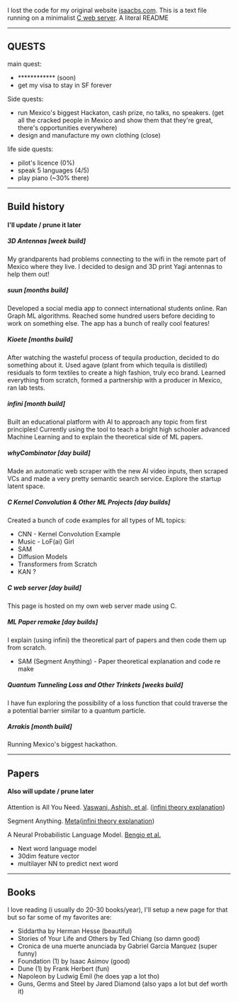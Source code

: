 I lost the code for my original website [isaacbs.com](https://isaacbs.com). This is a text file running on a minimalist [C web server](https://github.com/iDash3/tinywebserver.git). A literal README

-------------

## QUESTS

main quest:
- ************ (soon)
- get my visa to stay in SF forever

Side quests:
- run Mexico's biggest Hackaton, cash prize, no talks, no speakers. (get all the cracked people in Mexico and show them that they're great, there's opportunities everywhere) 
- design and manufacture my own clothing (close)

life side quests:
- pilot's licence (0%)
- speak 5 languages (4/5)
- play piano (~30% there)

- - - - - - - - 
## Build history

#### I'll update / prune it later

##### 3D Antennas [week build]

My grandparents had problems connecting to the wifi in the remote part of Mexico where they live. I decided to design and 3D print Yagi antennas to help them out!

##### suun [months build]

Developed a social media app to connect international students online. Ran Graph ML algorithms. Reached some hundred users before deciding to work on something else. The app has a bunch of really cool features!

##### Kioete [months build]

After watching the wasteful process of tequila production, decided to do something about it. Used agave (plant from which tequila is distilled) residuals to form textiles to create a high fashion, truly eco brand. Learned everything from scratch, formed a partnership with a producer in Mexico, ran lab tests.

##### infini [month build]

Built an educational platform with AI to approach any topic from first principles! Currently using the tool to teach a bright high schooler advanced Machine Learning and to explain the theoretical side of ML papers.

##### whyCombinator [day build]

Made an automatic web scraper with the new AI video inputs, then scraped VCs and made a very pretty semantic search service. Explore the startup latent space.

##### C Kernel Convolution & Other ML Projects [day builds]

Created a bunch of code examples for all types of ML topics:
- CNN - Kernel Convolution Example
- Music - LoF(ai) Girl
- SAM
- Diffusion Models
- Transformers from Scratch
- KAN ?

##### C web server [day build]
This page is hosted on my own web server made using C.

##### ML Paper remake [day builds]

I explain (using infini) the theoretical part of papers and then code them up from scratch.
- SAM (Segment Anything) - Paper theoretical explanation and code re make

##### Quantum Tunneling Loss and Other Trinkets [weeks build]

I have fun exploring the possibility of a loss function that could traverse the a potential barrier similar to a quantum particle.

##### Arrakis [month build]

Running Mexico's biggest hackathon. 

- - - - -
## Papers

#### Also will update / prune later

Attention is All You Need. [Vaswani, Ashish, et al](https://arxiv.org/pdf/1706.03762). ([infini theory explanation]())

Segment Anything. [Meta](https://arxiv.org/pdf/2304.02643)([infini theory explanation]())

A Neural Probabilistic Language Model. [Bengio et al.](https://www.jmlr.org/papers/volume3/bengio03a/bengio03a.pdf)
- Next word language model 
- 30dim feature vector
- multilayer NN to predict next word

- - - - - 
## Books

I love reading (i usually do 20-30 books/year), I'll setup a new page for that but so far some of my favorites are:

- Siddartha by Herman Hesse (beautiful)
- Stories of Your Life and Others by Ted Chiang (so damn good)
- Cronica de una muerte anunciada by Gabriel Garcia Marquez (super funny)
- Foundation (1) by Isaac Asimov (good)
- Dune (1) by Frank Herbert (fun)
- Napoleon by Ludwig Emil (he does yap a lot tho) 
- Guns, Germs and Steel by Jared Diamond (also yaps a lot but def worth it)

